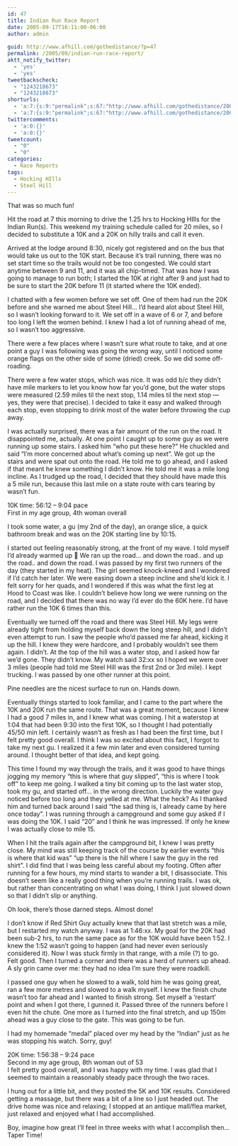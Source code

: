 ```yaml
---
id: 47
title: Indian Run Race Report
date: 2005-09-17T16:11:00-06:00
author: admin
  
guid: http://www.afhill.com/gothedistance/?p=47
permalink: /2005/09/indian-run-race-report/
aktt_notify_twitter:
  - 'yes'
  - 'yes'
tweetbackscheck:
  - "1243218673"
  - "1243218673"
shorturls:
  - 'a:7:{s:9:"permalink";s:67:"http://www.afhill.com/gothedistance/2005/09/indian-run-race-report/";s:7:"tinyurl";s:25:"http://tinyurl.com/r74t6r";s:4:"isgd";s:17:"http://is.gd/D1K6";s:5:"bitly";s:19:"http://bit.ly/Xdxp1";s:5:"snipr";s:22:"http://snipr.com/ipaz1";s:5:"snurl";s:22:"http://snurl.com/ipaz1";s:7:"snipurl";s:24:"http://snipurl.com/ipaz1";}'
  - 'a:7:{s:9:"permalink";s:67:"http://www.afhill.com/gothedistance/2005/09/indian-run-race-report/";s:7:"tinyurl";s:25:"http://tinyurl.com/r74t6r";s:4:"isgd";s:17:"http://is.gd/D1K6";s:5:"bitly";s:19:"http://bit.ly/Xdxp1";s:5:"snipr";s:22:"http://snipr.com/ipaz1";s:5:"snurl";s:22:"http://snurl.com/ipaz1";s:7:"snipurl";s:24:"http://snipurl.com/ipaz1";}'
twittercomments:
  - 'a:0:{}'
  - 'a:0:{}'
tweetcount:
  - "0"
  - "0"
categories:
  - Race Reports
tags:
  - Hocking HIlls
  - Steel Hill
---
```

That was so much fun!

Hit the road at 7 this morning to drive the 1.25 hrs to Hocking HIlls for the Indian Run(s). This weekend my training schedule called for 20 miles, so I decided to substitute a 10K and a 20K on hilly trails and call it even.

Arrived at the lodge around 8:30, nicely got registered and on the bus that would take us out to the 10K start. Because it&#8217;s trail running, there was no set start time so the trails would not be too congested. We could start anytime between 9 and 11, and it was all chip-timed. That was how I was going to manage to run both; I started the 10K at right after 9 and just had to be sure to start the 20K before 11 (it started where the 10K ended). 

I chatted with a few women before we set off. One of them had run the 20K before and she warned me about Steel Hill&#8230; I&#8217;d heard alot about Steel Hill, so I wasn&#8217;t looking forward to it. We set off in a wave of 6 or 7, and before too long I left the women behind. I knew I had a lot of running ahead of me, so I wasn&#8217;t too aggressive.

There were a few places where I wasn&#8217;t sure what route to take, and at one point a guy I was following was going the wrong way, until I noticed some orange flags on the other side of some (dried) creek. So we did some off-roading. 

There were a few water stops, which was nice. It was odd b/c they didn&#8217;t have mile markers to let you know how far you&#8217;d gone, but the water stops were measured (2.59 miles til the next stop, 1.14 miles til the next stop &#8212; yes, they were that precise). I decided to take it easy and walked through each stop, even stopping to drink most of the water before throwing the cup away. 

I was actually surprised, there was a fair amount of the run on the road. It disappointed me, actually. At one point I caught up to some guy as we were running up some stairs. I asked him &#8220;who put these here?&#8221; He chuckled and said &#8220;I&#8217;m more concerned about what&#8217;s coming up next&#8221;. We got up the stairs and were spat out onto the road. He told me to go ahead, and I asked if that meant he knew something I didn&#8217;t know. He told me it was a mile long incline. As I trudged up the road, I decided that they should have made this a 5 mile run, because this last mile on a state route with cars tearing by wasn&#8217;t fun.

10K time: 56:12 &#8211; 9:04 pace  
First in my age group, 4th woman overall

I took some water, a gu (my 2nd of the day), an orange slice, a quick bathroom break and was on the 20K starting line by 10:15. 

I started out feeling reasonably strong, at the front of my wave. I told myself I&#8217;d already warmed up 🙂 We ran up the road&#8230; and down the road.. and up the road.. and down the road. I was passed by my first two runners of the day (they started in my heat). The girl seemed knock-kneed and I wondered if I&#8217;d catch her later. We were easing down a steep incline and she&#8217;d kick it. I felt sorry for her quads, and I wondered if this was what the first leg at Hood to Coast was like. I couldn&#8217;t believe how long we were running on the road, and I decided that there was no way I&#8217;d ever do the 60K here. I&#8217;d have rather run the 10K 6 times than this. 

Eventually we turned off the road and there was Steel Hill. My legs were already tight from holding myself back down the long steep hill, and I didn&#8217;t even attempt to run. I saw the people who&#8217;d passed me far ahead, kicking it up the hill. I knew they were hardcore, and I probably wouldn&#8217;t see them again. I didn&#8217;t. At the top of the hill was a water stop, and I asked how far we&#8217;d gone. They didn&#8217;t know. My watch said 32:xx so I hoped we were over 3 miles (people had told me Steel Hill was the first 2nd or 3rd mile). I kept trucking. I was passed by one other runner at this point.

Pine needles are the nicest surface to run on. Hands down.

Eventually things started to look familiar, and I came to the part where the 10K and 20K run the same route. That was a great moment, because I knew I had a good 7 miles in, and I knew what was coming. I hit a waterstop at 1:04 that had been 9:30 into the first 10K, so I thought I had potentially 45/50 min left. I certainly wasn&#8217;t as fresh as I had been the first time, but I felt pretty good overall. I think I was so excited about this fact, I forgot to take my next gu. I realized it a few min later and even considered turning around. I thought better of that idea, and kept going.

This time I found my way through the trails, and it was good to have things jogging my memory &#8220;this is where that guy slipped&#8221;, &#8220;this is where I took off&#8221; to keep me going. I walked a tiny bit coming up to the last water stop, took my gu, and started off&#8230; in the wrong direction. Luckily the water guy noticed before too long and they yelled at me. What the heck? As I thanked him and turned back around I said &#8220;the sad thing is, I already came by here once today&#8221;. I was running through a campground and some guy asked if I was doing the 10K. I said &#8220;20&#8221; and I think he was impressed. If only he knew I was actually close to mile 15. 

When I hit the trails again after the campground bit, I knew I was pretty close. My mind was still keeping track of the course by earlier events &#8220;this is where that kid was&#8221; &#8220;up there is the hill where I saw the guy in the red shirt&#8221;. I did find that I was being less careful about my footing. Often after running for a few hours, my mind starts to wander a bit, I disassociate. This doesn&#8217;t seem like a really good thing when you&#8217;re running trails. I was ok, but rather than concentrating on what I was doing, I think I just slowed down so that I didn&#8217;t slip or anything.

Oh look, there&#8217;s those darned steps. Almost done! 

I don&#8217;t know if Red Shirt Guy actually knew that that last stretch was a mile, but I restarted my watch anyway. I was at 1:46:xx. My goal for the 20K had been sub-2 hrs, to run the same pace as for the 10K would have been 1:52. I knew the 1:52 wasn&#8217;t going to happen (and had never even seriously considered it). Now I was stuck firmly in that range, with a mile (?) to go. Felt good. Then I turned a corner and there was a herd of runners up ahead. A sly grin came over me: they had no idea I&#8217;m sure they were roadkill.

I passed one guy when he slowed to a walk, told him he was going great, ran a few more metres and slowed to a walk myself. I knew the finish chute wasn&#8217;t too far ahead and I wanted to finish strong. Set myself a &#8216;restart&#8217; point and when I got there, I gunned it. Passed three of the runners before I even hit the chute. One more as I turned into the final stretch, and up 150m ahead was a guy close to the gate. This was going to be fun.

I had my homemade &#8220;medal&#8221; placed over my head by the &#8220;Indian&#8221; just as he was stopping his watch. Sorry, guy!

20K time: 1:56:38 &#8211; 9:24 pace  
Second in my age group, 8th woman out of 53  
I felt pretty good overall, and I was happy with my time. I was glad that I seemed to maintain a reasonably steady pace through the two races. 

I hung out for a little bit, and they posted the 5K and 10K results. Considered getting a massage, but there was a bit of a line so I just headed out. The drive home was nice and relaxing; I stopped at an antique mall/flea market, just relaxed and enjoyed what I had accomplished.

Boy, imagine how great I&#8217;ll feel in three weeks with what I accomplish then&#8230; Taper Time!
